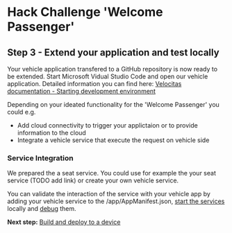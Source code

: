 # Hack Challenge 'Welcome Passenger'
## Step 3 - Extend your application and test locally

Your vehicle application transfered to a GitHub repository is now ready to be extended. Start Microsoft Vidual Studio Code and open our vehicle application. Detailed information you can find here: [Velocitas documentation - Starting development environment](https://websites.eclipseprojects.io/velocitas/docs/tutorials/quickstart/#starting-development-environment)

Depending on your ideated functionality for the 'Welcome Passenger' you could e.g. 
- Add cloud connectivity to trigger your applictaion or to provide information to the cloud
- Integrate a vehicle service that execute the request on vehicle side 

### Service Integration
We prepared the a seat service. You could use for example the your seat service (TODO add link) or create your own vehicle service.

You can validate the interaction of the service with your vehicle app by adding your vehicle service to the /app/AppManifest.json, [start the services](https://websites.eclipseprojects.io/velocitas/docs/tutorials/quickstart/#starting-runtime-services) locally and [debug](https://websites.eclipseprojects.io/velocitas/docs/tutorials/quickstart/#debugging-vehicle-app) them.

__Next step:__ [Build and deploy to a device](/docs/step-4-deploying.md)

